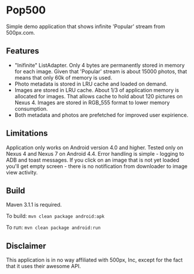 Pop500
======

Simple demo application that shows infinite 'Popular' stream from 500px.com.


Features
--------

 - "Inifinite" ListAdapter. Only 4 bytes are permanently stored in memory for each image. Given that 'Popular' stream is about 15000 photos, that means that only 60k of memory is used.
 - Photo metadata is stored in LRU cache and loaded on demand.
 - Images are stored in LRU cache. About 1/3 of application memory is allocated for images. That allows cache to hold about 120 pictures on Nexus 4. Images are stored in RGB_555 format to lower memory consumption.
 - Both metadata and photos are prefetched for improved user expirience.
 

Limitations
-----------

Application only works on Android version 4.0 and higher. Tested only on Nexus 4 and Nexus 7 on Android 4.4.
Error handling is simple - logging to ADB and toast messages.
If you click on an image that is not yet loaded you'll get empty screen - there is no notification from downloader to image view activity.

Build
-----

Maven 3.1.1 is required. 

To build:
  `mvn clean package android:apk`
  
To run:
  `mvn clean package android:run`

Disclaimer
----------

This application is in no way affiliated with 500px, Inc, except for the fact that it uses their awesome API.
